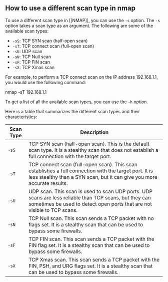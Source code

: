 ## How to use a different scan type in nmap

To use a different scan type in [[NMAP]], you can use the `-s` option. The `-s` option takes a scan type as an argument. The following are some of the available scan types:

- `-sS`: TCP SYN scan (half-open scan)
- `-sT`: TCP connect scan (full-open scan)
- `-sU`: UDP scan
- `-sN`: TCP Null scan
- `-sF`: TCP FIN scan
- `-sX`: TCP Xmas scan

For example, to perform a TCP connect scan on the IP address 192.168.1.1, you would use the following command:

nmap -sT 192.168.1.1

To get a list of all the available scan types, you can use the `-h` option.

Here is a table that summarizes the different scan types and their characteristics:

|Scan Type|Description|
|---|---|
|`-sS`|TCP SYN scan (half-open scan). This is the default scan type. It is a stealthy scan that does not establish a full connection with the target port.|
|`-sT`|TCP connect scan (full-open scan). This scan establishes a full connection with the target port. It is less stealthy than a SYN scan, but it can give you more accurate results.|
|`-sU`|UDP scan. This scan is used to scan UDP ports. UDP scans are less reliable than TCP scans, but they can sometimes be used to detect open ports that are not visible to TCP scans.|
|`-sN`|TCP Null scan. This scan sends a TCP packet with no flags set. It is a stealthy scan that can be used to bypass some firewalls.|
|`-sF`|TCP FIN scan. This scan sends a TCP packet with the FIN flag set. It is a stealthy scan that can be used to bypass some firewalls.|
|`-sX`|TCP Xmas scan. This scan sends a TCP packet with the FIN, PSH, and URG flags set. It is a stealthy scan that can be used to bypass some firewalls.|